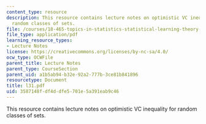 ```yaml
---
content_type: resource
description: This resource contains lecture notes on optimistic VC inequality for
  random classes of sets.
file: /courses/18-465-topics-in-statistics-statistical-learning-theory-spring-2007/3587148fdf4ddfe5701e5a391eab9c46_l31.pdf
file_type: application/pdf
learning_resource_types:
- Lecture Notes
license: https://creativecommons.org/licenses/by-nc-sa/4.0/
ocw_type: OCWFile
parent_title: Lecture Notes
parent_type: CourseSection
parent_uid: a1b5ab94-b32e-92a2-777b-3ce81b841896
resourcetype: Document
title: l31.pdf
uid: 3587148f-df4d-dfe5-701e-5a391eab9c46
---
```

This resource contains lecture notes on optimistic VC inequality for random classes of sets.